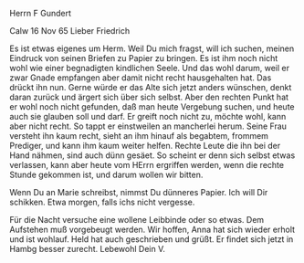 Herrn F Gundert

 Calw 16 Nov 65
Lieber Friedrich

Es ist etwas eigenes um Herm. Weil Du mich fragst, will ich suchen, meinen Eindruck von seinen Briefen zu Papier zu bringen. Es ist ihm noch nicht wohl wie einer begnadigten kindlichen Seele. Und das wohl darum, weil er zwar Gnade empfangen aber damit nicht recht hausgehalten hat. Das drückt ihn nun. Gerne würde er das Alte sich jetzt anders wünschen, denkt daran zurück und ärgert sich über sich selbst. Aber den rechten Punkt hat er wohl noch nicht gefunden, daß man heute Vergebung suchen, und heute auch sie glauben soll und darf. Er greift noch nicht zu, möchte wohl, kann aber nicht recht. So tappt er einstweilen an mancherlei herum. Seine Frau versteht ihn kaum recht, sieht an ihm hinauf als begabtem, frommem Prediger, und kann ihm kaum weiter helfen. Rechte Leute die ihn bei der Hand nähmen, sind auch dünn gesäet. So scheint er denn sich selbst etwas verlassen, kann aber heute vom HErrn ergriffen werden, wenn die rechte Stunde gekommen ist, und darum wollen wir bitten.

Wenn Du an Marie schreibst, nimmst Du dünneres Papier. Ich will Dir schikken. Etwa morgen, falls ichs nicht vergesse.

Für die Nacht versuche eine wollene Leibbinde oder so etwas. Dem Aufstehen muß vorgebeugt werden. Wir hoffen, Anna hat sich wieder erholt und ist wohlauf. Held hat auch geschrieben und grüßt. Er findet sich jetzt in Hambg besser zurecht. Lebewohl
 Dein V.

